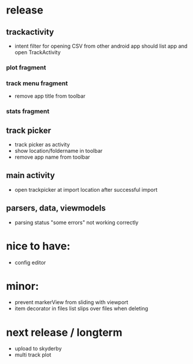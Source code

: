 # release

## trackactivity
* intent filter for opening CSV from other android app should list app and open TrackActivity

### plot fragment

### track menu fragment
* remove app title from toolbar

### stats fragment

## track picker
* track picker as activity
* show location/foldername in toolbar
* remove app name from toolbar

## main activity
* open trackpicker at import location after successful import

## parsers, data, viewmodels
* parsing status "some errors" not working correctly

# nice to have:
* config editor

# minor:
* prevent markerView from sliding with viewport
* item decorator in files list slips over files when deleting

# next release / longterm
* upload to skyderby
* multi track plot